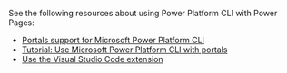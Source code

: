 See the following resources about using Power Platform CLI with Power Pages: 

- [Portals support for Microsoft Power Platform CLI](/power-apps/maker/portals/power-apps-cli)
- [Tutorial: Use Microsoft Power Platform CLI with portals](/power-apps/maker/portals/power-apps-cli-tutorial)
- [Use the Visual Studio Code extension](/power-apps/maker/portals/vs-code-extension)
